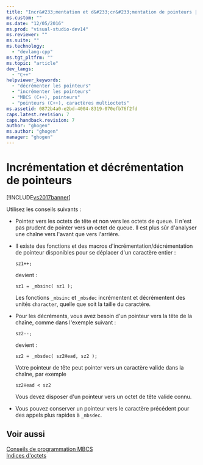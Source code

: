 ```yaml
---
title: "Incr&#233;mentation et d&#233;cr&#233;mentation de pointeurs | Microsoft Docs"
ms.custom: ""
ms.date: "12/05/2016"
ms.prod: "visual-studio-dev14"
ms.reviewer: ""
ms.suite: ""
ms.technology: 
  - "devlang-cpp"
ms.tgt_pltfrm: ""
ms.topic: "article"
dev_langs: 
  - "C++"
helpviewer_keywords: 
  - "décrémenter les pointeurs"
  - "incrémenter les pointeurs"
  - "MBCS (C++), pointeurs"
  - "pointeurs (C++), caractères multioctets"
ms.assetid: 0872b4a0-e2bd-4004-8319-070efb76f2fd
caps.latest.revision: 7
caps.handback.revision: 7
author: "ghogen"
ms.author: "ghogen"
manager: "ghogen"
---
```

# Incr&#233;mentation et d&#233;cr&#233;mentation de pointeurs
[!INCLUDE[vs2017banner](../assembler/inline/includes/vs2017banner.md)]

Utilisez les conseils suivants :  
  
-   Pointez vers les octets de tête et non vers les octets de queue.  Il n'est pas prudent de pointer vers un octet de queue.  Il est plus sûr d'analyser une chaîne vers l'avant que vers l'arrière.  
  
-   Il existe des fonctions et des macros d'incrémentation\/décrémentation de pointeur disponibles pour se déplacer d'un caractère entier :  
  
    ```  
    sz1++;  
    ```  
  
     devient :  
  
    ```  
    sz1 = _mbsinc( sz1 );  
    ```  
  
     Les fonctions `_mbsinc` et `_mbsdec` incrémentent et décrémentent des unités `character`, quelle que soit la taille du caractère.  
  
-   Pour les décréments, vous avez besoin d'un pointeur vers la tête de la chaîne, comme dans l'exemple suivant :  
  
    ```  
    sz2--;  
    ```  
  
     devient :  
  
    ```  
    sz2 = _mbsdec( sz2Head, sz2 );  
    ```  
  
     Votre pointeur de tête peut pointer vers un caractère valide dans la chaîne, par exemple  
  
    ```  
    sz2Head < sz2  
    ```  
  
     Vous devez disposer d'un pointeur vers un octet de tête valide connu.  
  
-   Vous pouvez conserver un pointeur vers le caractère précédent pour des appels plus rapides à `_mbsdec`.  
  
## Voir aussi  
 [Conseils de programmation MBCS](../text/mbcs-programming-tips.md)   
 [Indices d'octets](../text/byte-indices.md)